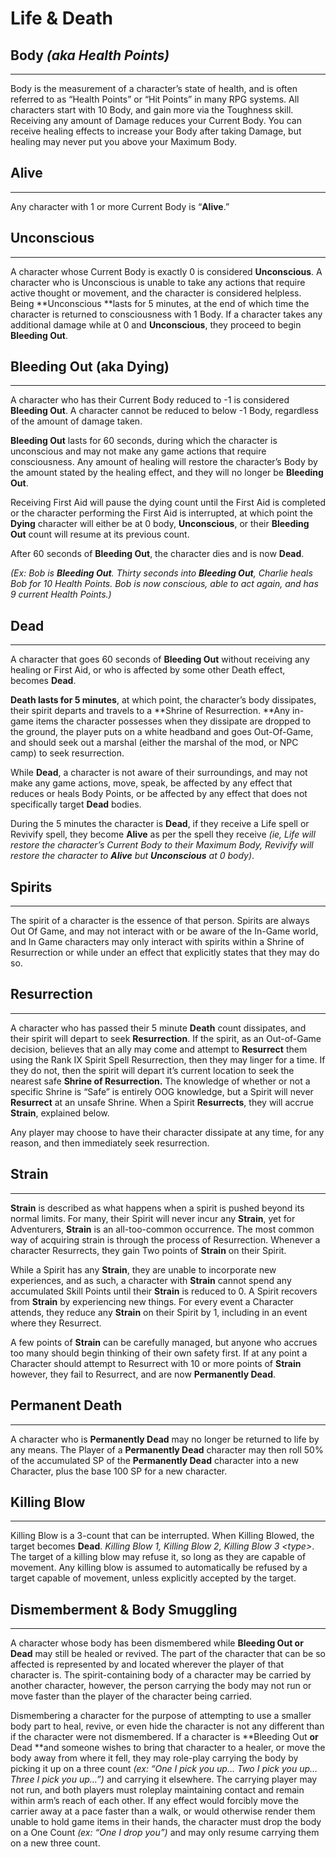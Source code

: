 # Life & Death

## Body _(aka Health Points)_

---
Body is the measurement of a character’s state of health, and is often referred to as “Health Points” or “Hit Points” in many RPG systems. All characters start with 10 Body, and gain more via the Toughness skill. Receiving any amount of Damage reduces your Current Body. You can receive healing effects to increase your Body after taking Damage, but healing may never put you above your Maximum Body.


## Alive

---
Any character with 1 or more Current Body is “**Alive**.”


## Unconscious

---
A character whose Current Body is exactly 0 is considered **Unconscious**. A character who is Unconscious is unable to take any actions that require active thought or movement, and the character is considered helpless. Being **Unconscious **lasts for 5 minutes, at the end of which time the character is returned to consciousness with 1 Body. If a character takes any additional damage while at 0 and **Unconscious**, they proceed to begin **Bleeding Out**.


## Bleeding Out (aka Dying)

---
A character who has their Current Body reduced to -1 is considered **Bleeding Out**. A character cannot be reduced to below -1 Body, regardless of the amount of damage taken.

**Bleeding Out** lasts for 60 seconds, during which the character is unconscious and may not make any game actions that require consciousness. Any amount of healing will restore the character’s Body by the amount stated by the healing effect, and they will no longer be **Bleeding Out**.

Receiving First Aid will pause the dying count until the First Aid is completed or the character performing the First Aid is interrupted, at which point the **Dying** character will either be at 0 body, **Unconscious**, or their **Bleeding Out** count will resume at its previous count.

After 60 seconds of **Bleeding Out**, the character dies and is now **Dead**.

_(Ex: Bob is **Bleeding Out**. Thirty seconds into **Bleeding Out**, Charlie heals Bob for 10 Health Points. Bob is now conscious, able to act again, and has 9 current Health Points.)_


## Dead

---
A character that goes 60 seconds of **Bleeding Out** without receiving any healing or First Aid, or who is affected by some other Death effect, becomes **Dead**.

**Death lasts for 5 minutes**, at which point, the character’s body dissipates, their spirit departs and travels to a **Shrine of Resurrection. **Any in-game items the character possesses when they dissipate are dropped to the ground, the player puts on a white headband and goes Out-Of-Game, and should seek out a marshal (either the marshal of the mod, or NPC camp) to seek resurrection.

While **Dead**, a character is not aware of their surroundings, and may not make any game actions, move, speak, be affected by any effect that reduces or heals Body Points, or be affected by any effect that does not specifically target **Dead** bodies.

During the 5 minutes the character is **Dead**, if they receive a Life spell or Revivify spell, they become **Alive** as per the spell they receive _(ie, Life will restore the character’s Current Body to their Maximum Body, Revivify will restore the character to **Alive** but **Unconscious** at 0 body)_.


## Spirits

---
The spirit of a character is the essence of that person. Spirits are always Out Of Game, and may not interact with or be aware of the In-Game world, and In Game characters may only interact with spirits within a Shrine of Resurrection or while under an effect that explicitly states that they may do so.


## Resurrection

---
A character who has passed their 5 minute **Death** count dissipates, and their spirit will depart to seek **Resurrection**. If the spirit, as an Out-of-Game decision, believes that an ally may come and attempt to **Resurrect** them using the Rank IX Spirit Spell Resurrection, then they may linger for a time. If they do not, then the spirit will depart it’s current location to seek the nearest safe **Shrine of Resurrection.** The knowledge of whether or not a specific Shrine is “Safe” is entirely OOG knowledge, but a Spirit will never **Resurrect** at an unsafe Shrine. When a Spirit **Resurrects**, they will accrue **Strain**, explained below.

Any player may choose to have their character dissipate at any time, for any reason, and then immediately seek resurrection.


## Strain

---
**Strain** is described as what happens when a spirit is pushed beyond its normal limits. For many, their Spirit will never incur any **Strain**, yet for Adventurers, **Strain** is an all-too-common occurrence. The most common way of acquiring strain is through the process of Resurrection. Whenever a character Resurrects, they gain Two points of **Strain** on their Spirit.

While a Spirit has any **Strain**, they are unable to incorporate new experiences, and as such, a character with **Strain** cannot spend any accumulated Skill Points until their **Strain** is reduced to 0. A Spirit recovers from **Strain** by experiencing new things. For every event a Character attends, they reduce any **Strain** on their Spirit by 1, including in an event where they Resurrect.

A few points of **Strain** can be carefully managed, but anyone who accrues too many should begin thinking of their own safety first. If at any point a Character should attempt to Resurrect with 10 or more points of **Strain** however, they fail to Resurrect, and are now **Permanently Dead**.


## Permanent Death

---
A character who is **Permanently Dead** may no longer be returned to life by any means. The Player of a **Permanently Dead** character may then roll 50% of the accumulated SP of the **Permanently Dead** character into a new Character, plus the base 100 SP for a new character.


## Killing Blow

---
Killing Blow is a 3-count that can be interrupted. When Killing Blowed, the target becomes **Dead**. _Killing Blow 1, Killing Blow 2, Killing Blow 3 &lt;type>_.  The target of a killing blow may refuse it, so long as they are capable of movement.  Any killing blow is assumed to automatically be refused by a target capable of movement, unless explicitly accepted by the target.


## Dismemberment & Body Smuggling

---
A character whose body has been dismembered while **Bleeding Out  or Dead** may still be healed or revived. The part of the character that can be so affected is represented by and located wherever the player of that character is. The spirit-containing body of a character may be carried by another character, however, the person carrying the body may not run or move faster than the player of the character being carried.

Dismembering a character for the purpose of attempting to use a smaller body part to heal, revive, or even hide the character is not any different than if the character were not dismembered. If a character is **Bleeding Out **or** Dead **and someone wishes to bring that character to a healer, or move the body away from where it fell, they may role-play carrying the body by picking it up on a three count _(ex: “One I pick you up… Two I pick you up… Three I pick you up…”)_ and carrying it elsewhere. The carrying player may not run, and both players must roleplay maintaining contact and remain within arm’s reach of each other. If any effect would forcibly move the carrier away at a pace faster than a walk, or would otherwise render them unable to hold game items in their hands, the character must drop the body on a One Count _(ex: “One I drop you”)_ and may only resume carrying them on a new three count.
